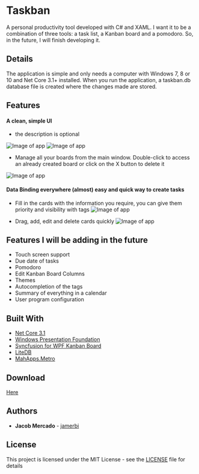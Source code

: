 # Taskban

A personal productivity tool developed with C# and XAML. I want it to be a combination of three tools: a task list, a Kanban board and a pomodoro. So, in the future, I will finish developing it.

## Details

The application is simple and only needs a computer with Windows 7, 8 or 10 and Net Core 3.1+ installed. When you run the application, a taskban.db database file is created where the changes made are stored.

## Features

#### A clean, simple UI
* the description is optional

![Image of app](readmeimages/features4.gif)
![Image of app](readmeimages/features5.png)

* Manage all your boards from the main window. Double-click to access an already created board or click on the X button to delete it

![Image of app](readmeimages/features2.gif)

#### Data Binding everywhere (almost) easy and quick way to create tasks
* Fill in the cards with the information you require, you can give them priority and visibility with tags
![Image of app](readmeimages/features1.gif)

* Drag, add, edit and delete cards quickly
![Image of app](readmeimages/features3.gif)

## Features I will be adding in the future
* Touch screen support
* Due date of tasks
* Pomodoro
* Edit Kanban Board Columns
* Themes
* Autocompletion of the tags
* Summary of everything in a calendar
* User program configuration

## Built With
* [Net Core 3.1](https://dotnet.microsoft.com/download/dotnet-core/3.1)
* [Windows Presentation Foundation](https://docs.microsoft.com/en-us/visualstudio/designers/getting-started-with-wpf)
* [Syncfusion for WPF Kanban Board](https://www.syncfusion.com/wpf-ui-controls/kanban-board)
* [LiteDB](https://www.litedb.org/) 
* [MahApps.Metro](https://mahapps.com/)

## Download
[Here](https://github.com/jamerbi/Taskban/releases/tag/v0.1.0)

## Authors

* **Jacob Mercado** - [jamerbi](https://github.com/jamerbi)

## License

This project is licensed under the MIT License - see the [LICENSE](LICENSE) file for details
